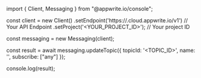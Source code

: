 import { Client, Messaging } from "@appwrite.io/console";

const client = new Client()
    .setEndpoint('https://<REGION>.cloud.appwrite.io/v1') // Your API Endpoint
    .setProject('<YOUR_PROJECT_ID>'); // Your project ID

const messaging = new Messaging(client);

const result = await messaging.updateTopic({
    topicId: '<TOPIC_ID>',
    name: '<NAME>',
    subscribe: ["any"]
});

console.log(result);
